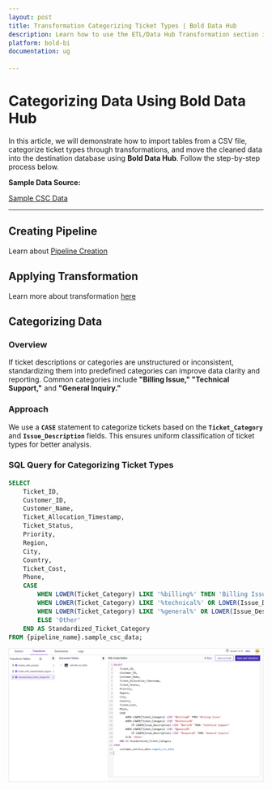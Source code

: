 ```yaml
---
layout: post
title: Transformation Categorizing Ticket Types | Bold Data Hub
description: Learn how to use the ETL/Data Hub Transformation section in Bold BI Enterprise Edition. Discover simple steps to categorize ticket types and make the most of your analytics.
platform: bold-bi
documentation: ug

---
```


# Categorizing Data Using Bold Data Hub  

In this article, we will demonstrate how to import tables from a CSV file, categorize ticket types through transformations, and move the cleaned data into the destination database using **Bold Data Hub**. Follow the step-by-step process below.

**Sample Data Source:** 
 
[Sample CSC Data](https://billiondata.s3.us-east-1.amazonaws.com/TestBedSamples/sample_csc_data.csv)

---

## Creating Pipeline    

Learn about [Pipeline Creation](https://help.boldbi.com/working-with-data-sources/working-with-bold-data-hub/working-with-pipelines/)

## Applying Transformation

Learn more about transformation [here](https://help.boldbi.com/working-with-data-sources/working-with-bold-data-hub/transformation-preview/#transformation) 

## Categorizing Data

### Overview  

If ticket descriptions or categories are unstructured or inconsistent, standardizing them into predefined categories can improve data clarity and reporting. Common categories include **"Billing Issue," "Technical Support,"** and **"General Inquiry."**  

### Approach  

We use a **`CASE`** statement to categorize tickets based on the **`Ticket_Category`** and **`Issue_Description`** fields. This ensures uniform classification of ticket types for better analysis.  

### SQL Query for Categorizing Ticket Types  

```sql
SELECT 
    Ticket_ID,
    Customer_ID,
    Customer_Name,
    Ticket_Allocation_Timestamp,
    Ticket_Status,
    Priority,
    Region,
    City,
    Country,
    Ticket_Cost,
    Phone,
    CASE 
        WHEN LOWER(Ticket_Category) LIKE '%billing%' THEN 'Billing Issue'
        WHEN LOWER(Ticket_Category) LIKE '%technical%' OR LOWER(Issue_Description) LIKE '%error%' THEN 'Technical Support'
        WHEN LOWER(Ticket_Category) LIKE '%general%' OR LOWER(Issue_Description) LIKE '%inquiry%' THEN 'General Inquiry'
        ELSE 'Other'
    END AS Standardized_Ticket_Category
FROM {pipeline_name}.sample_csc_data;
```
![Tranformation Use Case](/static/assets/transformation-use-case/categorization-and-mapping/images/category-based.png#max-width=100%)